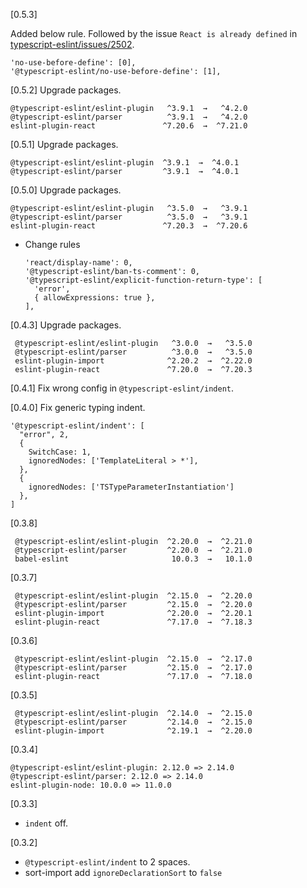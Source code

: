 [0.5.3]

Added below rule. Followed by the issue `React is already defined` in [typescript-eslint/issues/2502](https://github.com/typescript-eslint/typescript-eslint/issues/2502).
```
'no-use-before-define': [0],
'@typescript-eslint/no-use-before-define': [1],
```

[0.5.2]
Upgrade packages.
```
@typescript-eslint/eslint-plugin   ^3.9.1  →   ^4.2.0
@typescript-eslint/parser          ^3.9.1  →   ^4.2.0
eslint-plugin-react               ^7.20.6  →  ^7.21.0
```

[0.5.1]
Upgrade packages.
```
@typescript-eslint/eslint-plugin  ^3.9.1  →  ^4.0.1
@typescript-eslint/parser         ^3.9.1  →  ^4.0.1
```

[0.5.0]
Upgrade packages.
```
@typescript-eslint/eslint-plugin   ^3.5.0  →   ^3.9.1 
@typescript-eslint/parser          ^3.5.0  →   ^3.9.1 
eslint-plugin-react               ^7.20.3  →  ^7.20.6 
```

* Change rules
  ```
  'react/display-name': 0,
  '@typescript-eslint/ban-ts-comment': 0,
  '@typescript-eslint/explicit-function-return-type': [
    'error',
    { allowExpressions: true },
  ],
  ```

[0.4.3]
Upgrade packages.
```
 @typescript-eslint/eslint-plugin   ^3.0.0  →   ^3.5.0 
 @typescript-eslint/parser          ^3.0.0  →   ^3.5.0 
 eslint-plugin-import              ^2.20.2  →  ^2.22.0 
 eslint-plugin-react               ^7.20.0  →  ^7.20.3 
```

[0.4.1]
Fix wrong config in `@typescript-eslint/indent`.

[0.4.0]
Fix generic typing indent.
```
'@typescript-eslint/indent': [
  "error", 2,
  {
    SwitchCase: 1,
    ignoredNodes: ['TemplateLiteral > *'],
  },
  {
    ignoredNodes: ['TSTypeParameterInstantiation']
  },
]
```
[0.3.8]
```
 @typescript-eslint/eslint-plugin  ^2.20.0  →  ^2.21.0 
 @typescript-eslint/parser         ^2.20.0  →  ^2.21.0 
 babel-eslint                       10.0.3  →   10.1.0 
```
[0.3.7]
```
 @typescript-eslint/eslint-plugin  ^2.15.0  →  ^2.20.0 
 @typescript-eslint/parser         ^2.15.0  →  ^2.20.0 
 eslint-plugin-import              ^2.20.0  →  ^2.20.1 
 eslint-plugin-react               ^7.17.0  →  ^7.18.3 
```
[0.3.6]
```
 @typescript-eslint/eslint-plugin  ^2.15.0  →  ^2.17.0 
 @typescript-eslint/parser         ^2.15.0  →  ^2.17.0 
 eslint-plugin-react               ^7.17.0  →  ^7.18.0 
 ```

[0.3.5]
```
 @typescript-eslint/eslint-plugin  ^2.14.0  →  ^2.15.0 
 @typescript-eslint/parser         ^2.14.0  →  ^2.15.0 
 eslint-plugin-import              ^2.19.1  →  ^2.20.0 
 ```

[0.3.4]
```
@typescript-eslint/eslint-plugin: 2.12.0 => 2.14.0
@typescript-eslint/parser: 2.12.0 => 2.14.0
eslint-plugin-node: 10.0.0 => 11.0.0
```

[0.3.3]
* `indent` off.

[0.3.2]
* `@typescript-eslint/indent` to 2 spaces.
* sort-import add `ignoreDeclarationSort` to `false`